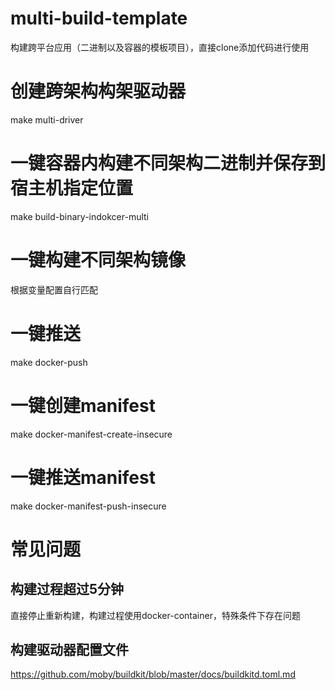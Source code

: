 # multi-build-template

构建跨平台应用（二进制以及容器的模板项目），直接clone添加代码进行使用


# 创建跨架构构架驱动器
make multi-driver

# 一键容器内构建不同架构二进制并保存到宿主机指定位置
make build-binary-indokcer-multi

# 一键构建不同架构镜像
根据变量配置自行匹配

# 一键推送
make docker-push

# 一键创建manifest
make docker-manifest-create-insecure

# 一键推送manifest
make docker-manifest-push-insecure


# 常见问题

## 构建过程超过5分钟

直接停止重新构建，构建过程使用docker-container，特殊条件下存在问题

## 构建驱动器配置文件

https://github.com/moby/buildkit/blob/master/docs/buildkitd.toml.md